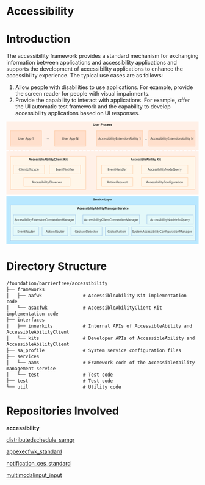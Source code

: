 # Accessibility

# Introduction<a name="intro"></a>

The accessibility framework provides a standard mechanism for exchanging information between applications and accessibility applications and supports the development of accessibility applications to enhance the accessibility experience. The typical use cases are as follows:

1. Allow people with disabilities to use applications. For example, provide the screen reader for people with visual impairments.
1. Provide the capability to interact with applications. For example, offer the UI automatic test framework and the capability to develop accessibility applications based on UI responses.

![](./figures/AccessibilityFramework.png)

# Directory Structure<a name="files"></a>

```
/foundation/barrierfree/accessibility
├── frameworks
│   ├── aafwk               # AccessibleAbility Kit implementation code
│   └── asacfwk             # AccessibleAbilityClient Kit implementation code
├── interfaces
│   ├── innerkits           # Internal APIs of AccessibleAbility and AccessibleAbilityClient
│   └── kits                # Developer APIs of AccessibleAbility and AccessibleAbilityClient
├── sa_profile              # System service configuration files
├── services
│   └── aams                # Framework code of the AccessibleAbility management service
│   └── test                # Test code
├── test                    # Test code
└── util                    # Utility code
```

# Repositories Involved<a name="relevant"></a>

**accessibility**

[distributedschedule_samgr](https://gitee.com/openharmony/distributedschedule_samgr)

[appexecfwk_standard](https://gitee.com/openharmony/appexecfwk_standard)

[notification_ces_standard](https://gitee.com/openharmony/notification_ces_standard)

[multimodalinput_input](https://gitee.com/openharmony/multimodalinput_input)
